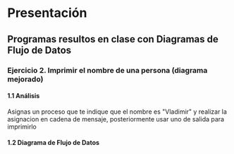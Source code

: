 # Presentación
## Programas resultos en clase con Diagramas de Flujo de Datos
### Ejercicio 2. Imprimir el nombre de una persona (diagrama mejorado)
#### 1.1 Análisis
Asignas un proceso que te indique que el nombre es "Vladimir" y realizar la asignacion en cadena de mensaje, posteriormente usar uno de salida para imprimirlo
#### 1.2 Diagrama de Flujo de Datos

